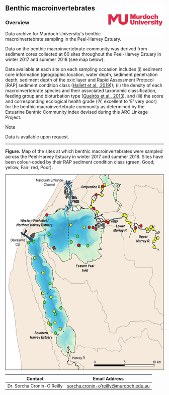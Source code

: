 ## Benthic macroinvertebrates <img src="https://github.com/AquaticEcoDynamics/Peel_ARC/blob/master/Images/Logos/murdoch-new.png" width="180" height="100" align="right">

### Overview

Data archive for Murdoch University's benthic macroinvertebrate sampling in the Peel-Harvey Estuary.

Data on the benthic macroinvertebrate community was derived from sediment cores collected at 60 sites throughout the Peel-Harvey Estuary in winter 2017 and summer 2018 (see map below).

Data available at each site on each sampling occasion includes (i) sediment core information (geographic location, water depth, sediment penetration depth, sediment depth of the oxic layer and 
Rapid Assessment Protocol [RAP] sediment condition class ([Hallett et al., 2019](https://doi.org/10.1039/C9EM00141G))); (ii) the density of each macroinvertebrate species and their associated taxonomic classification, 
feeding group and bioturbation type ([Queirós et al., 2013](https://doi.org/10.1002/ece3.769)), and (iii) the score and corresponding ecological health grade (‘A’, excellent to ‘E’ very poor) for the benthic macroinvertebrate 
community as determined by the Estuarine Benthic Community index devised during this ARC Linkage Project.

> [!NOTE]
> Data is available upon request.

---

**Figure.** Map of the sites at which benthic macroinvertebrates were sampled across the Peel-Harvey Estuary in winter 2017 and summer 2018. Sites have been colour-coded by their RAP sediment condition class (green, Good; yellow, Fair; red, Poor).
<p align="center">
<img src="https://github.com/AquaticEcoDynamics/Peel_ARC/blob/master/Images/ben1.jpg" width="600" height="622.5" align="center">
</p>

| Contact            | Email Address          |
| ------------------ | ---------------------- |
| Dr. Sorcha Cronin-O’Reilly | [sorcha.cronin-o’reilly@murdoch.edu.au](mailto:sorcha.cronin-o’reilly@murdoch.edu.au) |


